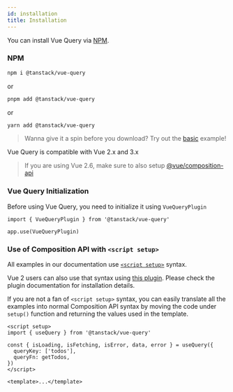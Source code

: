 ```yaml
---
id: installation
title: Installation
---
```


You can install Vue Query via [NPM](https://npmjs.com).

### NPM

```bash
npm i @tanstack/vue-query
```

or

```bash
pnpm add @tanstack/vue-query
```

or

```bash
yarn add @tanstack/vue-query
```

> Wanna give it a spin before you download? Try out the [basic](../examples/basic) example!

Vue Query is compatible with Vue 2.x and 3.x

> If you are using Vue 2.6, make sure to also setup [@vue/composition-api](https://github.com/vuejs/composition-api)

### Vue Query Initialization

Before using Vue Query, you need to initialize it using `VueQueryPlugin`

```tsx
import { VueQueryPlugin } from '@tanstack/vue-query'

app.use(VueQueryPlugin)
```

### Use of Composition API with `<script setup>`

All examples in our documentation use [`<script setup>`](https://staging.vuejs.org/api/sfc-script-setup.html) syntax.

Vue 2 users can also use that syntax using [this plugin](https://github.com/antfu/unplugin-vue2-script-setup). Please check the plugin documentation for installation details.

If you are not a fan of `<script setup>` syntax, you can easily translate all the examples into normal Composition API syntax by moving the code under `setup()` function and returning the values used in the template.

```vue
<script setup>
import { useQuery } from '@tanstack/vue-query'

const { isLoading, isFetching, isError, data, error } = useQuery({
  queryKey: ['todos'],
  queryFn: getTodos,
})
</script>

<template>...</template>
```
